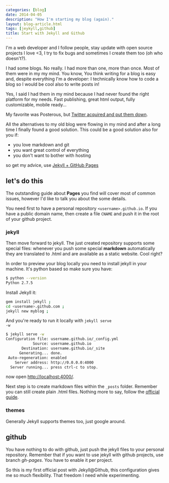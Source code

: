```yaml
---
categories: [blog]
date: 2014-04-05
description: "How I'm starting my blog (again)."
layout: blog-article.html
tags: [jeykyll,github]
title: Start with Jekyll and Github
---
```


I'm a web developer and I follow people, stay update with open source projects
I love <3, I try to fix bugs and sometimes I create them too (oh who doesn't?).

I had some blogs. No really. I had more than one, more than once.
Most of them were in my my mind.
You know, You think writing for a blog is easy and, despite everything I'm a developer:
I technically know how to code a blog so I would be cool also to write posts in!

Yes, I said I had them in my mind because I had never found the right platform for my needs. Fast publishing, great html output, fully customizable, mobile ready...

My favorite was Posterous, but [Twitter acquired and put them down](http://www.theverge.com/2013/4/30/4281780/posterous-is-shutting-down-tomorrow-here-are-the-best-alternatives).

All the alternatives to my old blog were flowing in my mind and after a long time I finally found a good solution. This could be a good solution also for you if:

- you love markdown and git
- you want great control of everything
- you don't want to bother with hosting

so get my advice, use [Jekyll + GitHub Pages](https://pages.github.com/)

## let's do this

The outstanding guide about **Pages** you find will cover most of common issues, however I'd like to talk you about the some details.

You need first to have a personal repository <code>&lt;username&gt;.github.io</code>.
If you have a public domain name, then create a file <code>CNAME</code> and push it in the root of your github project.

### jekyll

Then move forward to jekyll. The just created repository supports some special files: whenever you push some special **markdown** automatically they are translated to .html and are available as a static website. Cool right?

In order to preview your blog locally you need to install jekyll in your machine. It's python based so make sure you have:

~~~bash
$ python --version
Python 2.7.5
~~~

Install Jekyll it:

~~~bash
gem install jekyll ;
cd <username>.github.com ;
jekyll new myblog ;
~~~

And you're ready to run it locally with <code>jekyll serve -w</code>

~~~bash
$ jekyll serve -w
Configuration file: username.github.io/_config.yml
            Source: username.github.io
       Destination: username.github.io/_site
      Generating... done.
 Auto-regeneration: enabled
    Server address: http://0.0.0.0:4000
  Server running... press ctrl-c to stop.
~~~

now open [http://localhost:4000/](http://localhost:4000/).

Next step is to create markdown files within the <code>_posts</code> folder.
Remember you can still create plain .html files.
Nothing more to say, follow the [official guide](http://jekyllrb.com/docs/posts/).

### themes
Generally Jekyll supports themes too, just google around.

## github
You have nothing to do with github, just push the jekyll files to your personal
repository. Remember that if you want to use jekyll with github projects, use branch *gh-pages*. You have to enable it per project.

So this is my first official post with Jekyll@Github, this configuration gives me so much flexibility. That freedom I need while experimenting.
